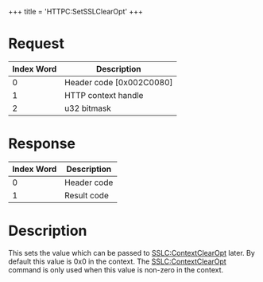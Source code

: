 +++
title = 'HTTPC:SetSSLClearOpt'
+++

# Request

| Index Word | Description                |
|------------|----------------------------|
| 0          | Header code \[0x002C0080\] |
| 1          | HTTP context handle        |
| 2          | u32 bitmask                |

# Response

| Index Word | Description |
|------------|-------------|
| 0          | Header code |
| 1          | Result code |

# Description

This sets the value which can be passed to
[SSLC:ContextClearOpt](SSLC:ContextClearOpt "wikilink") later. By
default this value is 0x0 in the context. The
[SSLC:ContextClearOpt](SSLC:ContextClearOpt "wikilink") command is only
used when this value is non-zero in the context.
